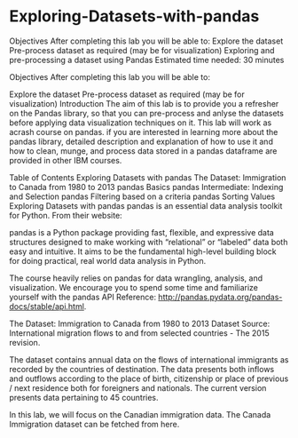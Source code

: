 # Exploring-Datasets-with-pandas
Objectives After completing this lab you will be able to:  Explore the dataset Pre-process dataset as required (may be for visualization)
Exploring and pre-processing a dataset using Pandas
Estimated time needed: 30 minutes

Objectives
After completing this lab you will be able to:

Explore the dataset
Pre-process dataset as required (may be for visualization)
Introduction
The aim of this lab is to provide you a refresher on the Pandas library, so that you can pre-process and anlyse the datasets before applying data visualization techniques on it. This lab will work as acrash course on pandas. if you are interested in learning more about the pandas library, detailed description and explanation of how to use it and how to clean, munge, and process data stored in a pandas dataframe are provided in other IBM courses.

Table of Contents
Exploring Datasets with pandas
The Dataset: Immigration to Canada from 1980 to 2013
pandas Basics
pandas Intermediate: Indexing and Selection
pandas Filtering based on a criteria
pandas Sorting Values
Exploring Datasets with pandas 
pandas is an essential data analysis toolkit for Python. From their website:

pandas is a Python package providing fast, flexible, and expressive data structures designed to make working with “relational” or “labeled” data both easy and intuitive. It aims to be the fundamental high-level building block for doing practical, real world data analysis in Python.

The course heavily relies on pandas for data wrangling, analysis, and visualization. We encourage you to spend some time and familiarize yourself with the pandas API Reference: http://pandas.pydata.org/pandas-docs/stable/api.html.

The Dataset: Immigration to Canada from 1980 to 2013 
Dataset Source: International migration flows to and from selected countries - The 2015 revision.

The dataset contains annual data on the flows of international immigrants as recorded by the countries of destination. The data presents both inflows and outflows according to the place of birth, citizenship or place of previous / next residence both for foreigners and nationals. The current version presents data pertaining to 45 countries.

In this lab, we will focus on the Canadian immigration data.
The Canada Immigration dataset can be fetched from here.
